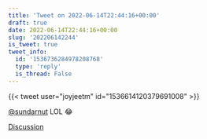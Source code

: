 ```yaml
---
title: 'Tweet on 2022-06-14T22:44:16+00:00'
draft: true
date: 2022-06-14T22:44:16+00:00
slug: '202206142244'
is_tweet: true
tweet_info:
  id: '1536736284978208768'
  type: 'reply'
  is_thread: False
---
```




{{< tweet user="joyjeetm" id="1536614120379691008" >}}

[@sundarnut](https://x.com/sundarnut) LOL 😂

[Discussion](https://x.com/sytelus/status/1536736284978208768)
